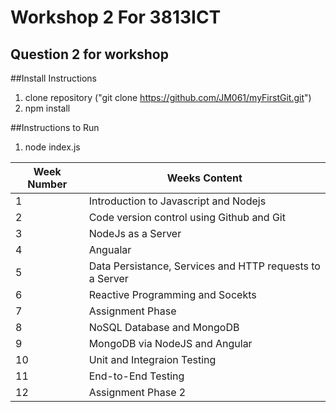 # **Workshop 2 For 3813ICT**
## Question 2 for workshop

##Install Instructions
1. clone repository ("git clone https://github.com/JM061/myFirstGit.git")
2. npm install 

##Instructions to Run
1. node index.js

Week Number | Weeks Content
------------|--------------
 1 | Introduction to Javascript and Nodejs
 2 | Code version control using Github and Git
 3 | NodeJs as a Server
 4 | Angualar
 5 | Data Persistance, Services and HTTP requests to a Server
 6 | Reactive Programming and Socekts
 7 | Assignment Phase
 8 | NoSQL Database and MongoDB
 9 | MongoDB via NodeJS and Angular
 10 | Unit and Integraion Testing
 11 | End-to-End Testing
 12 | Assignment Phase 2 


